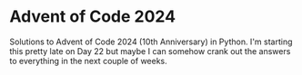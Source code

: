 # Advent of Code 2024

Solutions to Advent of Code 2024 (10th Anniversary) in Python. I'm starting this pretty late on Day 22 but maybe I can somehow crank out the answers to everything in the next couple of weeks.
